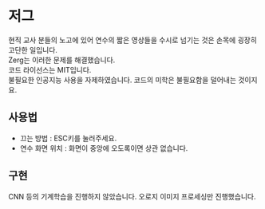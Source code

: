 # 저그
현직 교사 분들의 노고에 있어 연수의 짧은 영상들을 수시로 넘기는 것은 손목에 굉장히 고단한 일입니다.  
Zerg는 이러한 문제를 해결했습니다.  
코드 라이선스는 MIT입니다.  
불필요한 인공지능 사용을 자제하였습니다. 코드의 미학은 불필요함을 덜어내는 것이지요.  
## 사용법
* 끄는 방법 : ESC키를 눌러주세요.
* 연수 화면 위치 : 화면이 중앙에 오도록이면 상관 없습니다.
## 구현
CNN 등의 기계학습을 진행하지 않았습니다. 오로지 이미지 프로세싱만 진행했습니다.